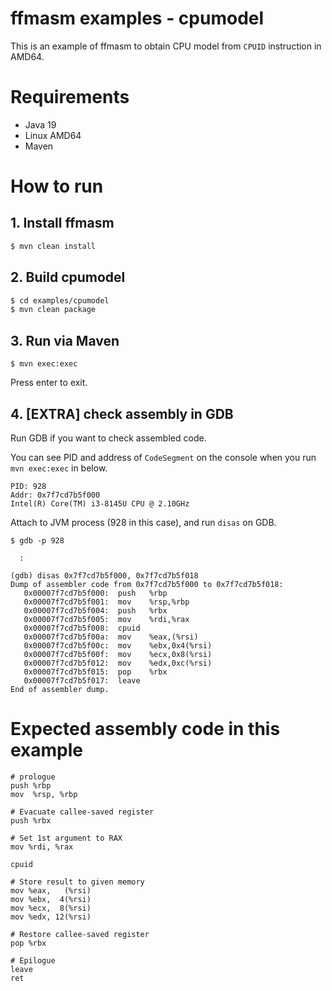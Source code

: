 ffmasm examples - cpumodel
===================

This is an example of ffmasm to obtain CPU model from `CPUID` instruction in AMD64.

# Requirements

* Java 19
* Linux AMD64
* Maven

# How to run

## 1. Install ffmasm

```bash
$ mvn clean install
```

## 2. Build cpumodel

```bash
$ cd examples/cpumodel
$ mvn clean package
```

## 3. Run via Maven

```
$ mvn exec:exec
```

Press enter to exit.

## 4. [EXTRA] check assembly in GDB

Run GDB if you want to check assembled code.

You can see PID and address of `CodeSegment` on the console when you run `mvn exec:exec` in below.

```
PID: 928
Addr: 0x7f7cd7b5f000
Intel(R) Core(TM) i3-8145U CPU @ 2.10GHz
```

Attach to JVM process (928 in this case), and run `disas` on GDB.

```
$ gdb -p 928

  :

(gdb) disas 0x7f7cd7b5f000, 0x7f7cd7b5f018
Dump of assembler code from 0x7f7cd7b5f000 to 0x7f7cd7b5f018:
   0x00007f7cd7b5f000:  push   %rbp
   0x00007f7cd7b5f001:  mov    %rsp,%rbp
   0x00007f7cd7b5f004:  push   %rbx
   0x00007f7cd7b5f005:  mov    %rdi,%rax
   0x00007f7cd7b5f008:  cpuid
   0x00007f7cd7b5f00a:  mov    %eax,(%rsi)
   0x00007f7cd7b5f00c:  mov    %ebx,0x4(%rsi)
   0x00007f7cd7b5f00f:  mov    %ecx,0x8(%rsi)
   0x00007f7cd7b5f012:  mov    %edx,0xc(%rsi)
   0x00007f7cd7b5f015:  pop    %rbx
   0x00007f7cd7b5f017:  leave
End of assembler dump.
```

# Expected assembly code in this example

```assembly
# prologue
push %rbp
mov  %rsp, %rbp

# Evacuate callee-saved register
push %rbx

# Set 1st argument to RAX
mov %rdi, %rax

cpuid

# Store result to given memory
mov %eax,   (%rsi)
mov %ebx,  4(%rsi)
mov %ecx,  8(%rsi)
mov %edx, 12(%rsi)

# Restore callee-saved register
pop %rbx

# Epilogue
leave
ret
```
